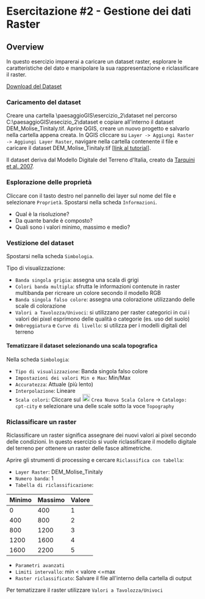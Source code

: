 # Esercitazione #2 - Gestione dei dati Raster

## Overview
In questo esercizio imparerai a caricare un dataset raster, esplorare le caratteristiche del dato e manipolare la sua rappresentazione e riclassificare il raster.

[Download del Dataset](https://github.com/Envixlab/dataset_paesaggioGIS/raw/main/dataset/esercitazione_2.zip)

### Caricamento del dataset
Creare una cartella \paesaggioGIS\esercizio_2\dataset nel percorso C:\paesaggioGIS\esecizio_2\dataset e copiare all'interno il dataset DEM_Molise_Tinitaly.tif. Aprire QGIS, creare un nuovo progetto e salvarlo nella cartella appena creata.
In QGIS cliccare su `Layer -> Aggiungi Raster -> Aggiungi Layer Raster`, navigare nella cartella contenente il file e caricare il dataset DEM_Molise_Tinitaly.tif [[link al tutorial](./materiale/tutorial/caricamento_raster/index)].

Il dataset deriva dal Modello Digitale del Terreno d'Italia, creato da  [Tarquini et al. 2007](http://tinitaly.pi.ingv.it/).

### Esplorazione delle proprietà
Cliccare con il tasto destro nel pannello dei layer sul nome del file e selezionare `Proprietà`. Spostarsi nella scheda `Informazioni`.

* Qual è la risoluzione?
* Da quante bande è composto?
* Quali sono i valori minimo, massimo e medio?

### Vestizione del dataset
Spostarsi nella scheda `Simbologia`.

Tipo di visualizzazione:
* `Banda singola grigia`: assegna una scala di grigi
* `Colori banda multipla`: sfrutta le informazioni contenute in raster multibanda per ricreare un colore secondo il modello RGB
* `Banda singola falso colore`: assegna una colorazione utilizzando delle scale di colorazione
* `Valori a Tavolozza/Univoci`: si utilizzano per raster categorici in cui i valori dei pixel esprimono delle qualità o categorie (es. uso del suolo)
* `Ombreggiatura` e `Curve di livello`: si utilizza per i modelli digitali del terreno

#### Tematizzare il dataset selezionando una scala topografica
Nella scheda `Simbologia`:
* `Tipo di visualizzazione`: Banda singola falso colore
* `Impostazioni dei valori Min e Max`: Min/Max
* `Accuratezza`: Attuale (più lento)
* `Interpolazione`: Lineare
* `Scala colori`: Cliccare sul <img src="https://static.thenounproject.com/png/1786994-200.png" alt="dropdown" height="20"> `Crea Nuova Scala Colore` -> `Catalogo: cpt-city` e selezionare una delle scale sotto la voce `Topography`

### Riclassificare un raster
Riclassificare un raster significa assegnare dei nuovi valori ai pixel secondo delle condizioni. In questo esercizio si vuole riclassificare il modello digitale del terreno per ottenere un raster delle fasce altimetriche.

Aprire gli strumenti di processing e cercare `Riclassifica con tabella`:
* `Layer Raster`: DEM_Molise_Tinitaly
* `Numero banda`: 1
* `Tabella di riclassificazione`:

|Minimo|Massimo|Valore|
| ----------- | ----------- | ----------- |
|0            |400          |1            |
|400          |800          |2            |
|800          |1200         |3            |
|1200         |1600         |4            |
|1600         |2200         |5            |

* `Parametri avanzati`
* `Limiti intervallo`: min < valore <=max
* `Raster riclassificato`: Salvare il file all'interno della cartella di output

Per tematizzare il raster utilizzare `Valori a Tavolozza/Univoci`
